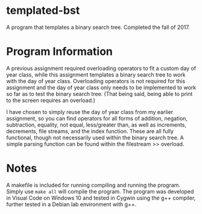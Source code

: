 # templated-bst
A program that templates a binary search tree. Completed the fall of 2017.

# Program Information
A previous assignment required overloading operators to fit a custom day of year class, while this assignment templates a binary search tree to work with the day of year class. Overloading operators is not required for this assignment and the day of year class only needs to be implemented to work so far as to test the binary search tree. (That being said, being able to print to the screen requires an overload.) 

I have chosen to simply reuse the day of year class from my earlier assignment, so you can find operators for all forms of addition, negation, subtraction, equality, not equal, less/greater than, as well as increments, decrements, file streams, and the index function. These are all fully functional, though not necessarily used within the binary search tree. A simple parsing function can be found within the filestream >> overload.

# Notes
A makefile is included for running compiling and running the program. Simply use `make all` will compile the program. The program was developed in Visual Code on Windows 10 and tested in Cygwin using the g++ compiler, further tested in a Debian lab environment with g++.
